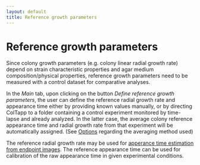 ```yaml
---
layout: default
title: Reference growth parameters
---
```

# Reference growth parameters
Since colony growth parameters (e.g. colony linear radial growth rate) depend on strain characteristic properties and agar medium composition/physical properties, reference growth parameters need to be measured with a control dataset for comparative analyses.

In the _Main_ tab, upon clicking on the button _Define reference growth parameters_, the user can define the reference radial growth rate and appearance time either by providing known values manually, or by directing ColTapp to a folder containing a control experiment monitored by time-lapse and already analyzed. In the latter case, the average colony reference appearance time and radial growth rate from that experiment will be automatically assigned. (See [Options](https://coltapp.github.io/options.html) regarding the averaging method used)

The reference radial growth rate may be used for [apperance time estimation from endpoint images](https://coltapp.github.io/endpoint.html). The reference appearance time  can be used for calibration of the raw appearance time in given experimental conditions.
